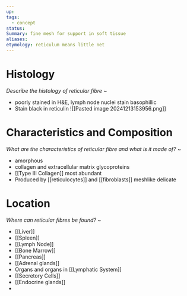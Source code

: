 ```yaml
---
up: 
tags:
  - concept
status: 
Summary: fine mesh for support in soft tissue
aliases: 
etymology: reticulum means little net
---
```

# Histology
*Describe the histology of reticular fibre*
~
- poorly stained in H&E, lymph node nuclei stain basophillic
- Stain black in reticulin
![[Pasted image 20241213153956.png]]
<!--SR:!2025-03-14,4,270-->

# Characteristics and Composition
*What are the characteristics of reticular fibre and what is it made of?*
~
- amorphous
- collagen and extracellular matrix glycoproteins
- [[Type III Collagen]] most abundant
- Produced by [[reticulocytes]] and [[fibroblasts]] meshlike delicate
<!--SR:!2025-03-13,3,268-->

# Location
*Where can reticular fibres be found?*
~
- [[Liver]]
- [[Spleen]]
- [[Lymph Node]]
- [[Bone Marrow]]
- [[Pancreas]]
- [[Adrenal glands]]
- Organs and organs in [[Lymphatic System]]
- [[Secretory Cells]]
- [[Endocrine glands]]
-
<!--SR:!2025-03-12,2,230--> 